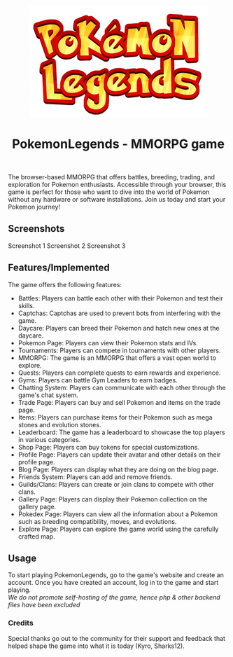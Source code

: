 <p align="center">
  <img src="https://github.com/Eklavya-11/PokemonLegends/blob/main/resources/Pl-logo.png?raw=true">
</p>
<h1 align="center">PokemonLegends - MMORPG game</h1> <br>

The browser-based MMORPG that offers battles, breeding, trading, and exploration for Pokemon enthusiasts. Accessible through your browser, this game is perfect for those who want to dive into the world of Pokemon without any hardware or software installations. Join us today and start your Pokemon journey!


## Screenshots

Screenshot 1
Screenshot 2
Screenshot 3

## Features/Implemented

The game offers the following features:

 -   Battles: Players can battle each other with their Pokemon and test their skills.
 -   Captchas: Captchas are used to prevent bots from interfering with the game.
 -   Daycare: Players can breed their Pokemon and hatch new ones at the daycare.
 -   Pokemon Page: Players can view their Pokemon stats and IVs.
 -   Tournaments: Players can compete in tournaments with other players.
 -   MMORPG: The game is an MMORPG that offers a vast open world to explore.
 -   Quests: Players can complete quests to earn rewards and experience.
 -   Gyms: Players can battle Gym Leaders to earn badges.
 -   Chatting System: Players can communicate with each other through the game's chat system.
 -   Trade Page: Players can buy and sell Pokemon and items on the trade page.
 -   Items: Players can purchase items for their Pokemon such as mega stones and evolution stones.
 -   Leaderboard: The game has a leaderboard to showcase the top players in various categories.
 -   Shop Page: Players can buy tokens for special customizations.
 -   Profile Page: Players can update their avatar and other details on their profile page.
 -   Blog Page: Players can display what they are doing on the blog page.
 -   Friends System: Players can add and remove friends.
 -   Guilds/Clans: Players can create or join clans to compete with other clans.
 -   Gallery Page: Players can display their Pokemon collection on the gallery page.
 -   Pokedex Page: Players can view all the information about a Pokemon such as breeding compatibility, moves, and evolutions.
 -   Explore Page: Players can explore the game world using the carefully crafted map.


## Usage
To start playing PokemonLegends, go to the game's website and create an account. Once you have created an account, log in to the game and start playing.<br>
*We do not promote self-hosting of the game, hence php & other backend files have been excluded*

### Credits
Special thanks go out to the community for their support and feedback that helped shape the game into what it is today (Kyro, Sharks12).
